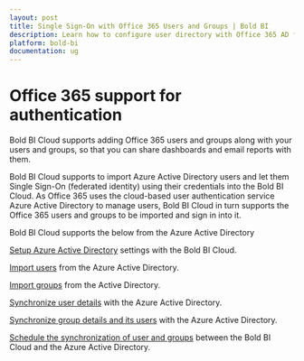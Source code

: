 ```yaml
---
layout: post
title: Single Sign-On with Office 365 Users and Groups | Bold BI
description: Learn how to configure user directory with Office 365 AD for SSO authentication to share dashboards and email reports with them.
platform: bold-bi
documentation: ug
---
```


# Office 365 support for authentication

Bold BI Cloud supports adding Office 365 users and groups along with your users and groups, so that you can share dashboards and email reports with them. 

Bold BI Cloud supports to import Azure Active Directory users and let them Single Sign-On (federated identity) using their credentials into the Bold BI Cloud. As Office 365 uses the cloud-based user authentication service Azure Active Directory to manage users, Bold BI Cloud in turn supports the Office 365 users and groups to be imported and sign in into it.

Bold BI Cloud supports the below from the Azure Active Directory

[Setup Azure Active Directory](/embedded-bi/site-administration/sso/azure-active-directory/) settings with the Bold BI Cloud.

[Import users](/embedded-bi/managing-resources/manage-users/import-azure-active-directory-users/) from the Azure Active Directory.

[Import groups](/embedded-bi/managing-resources/manage-groups/import-azure-active-directory-groups/) from the Active Directory.

[Synchronize user details](/embedded-bi/managing-resources/manage-users/synchronize-azure-active-directory-users/) with the Azure Active Directory.

[Synchronize group details and its users](/embedded-bi/managing-resources/manage-groups/synchronize-azure-active-directory-groups/) with the Azure Active Directory.

[Schedule the synchronization of user and groups](/embedded-bi/site-administration/active-directory/azure-active-directory-synchronization-schedule/) between the Bold BI Cloud and the Azure Active Directory.